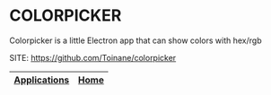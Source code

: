 # COLORPICKER
 
 Colorpicker is a little Electron app that can show colors with hex/rgb
 
 SITE: https://github.com/Toinane/colorpicker

 | [Applications](https://portable-linux-apps.github.io/apps.html) | [Home](https://portable-linux-apps.github.io)
 | --- | --- |
